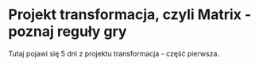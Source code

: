 # Projekt transformacja, czyli Matrix - poznaj reguły gry

Tutaj pojawi się 5 dni z projektu transformacja - część pierwsza.
